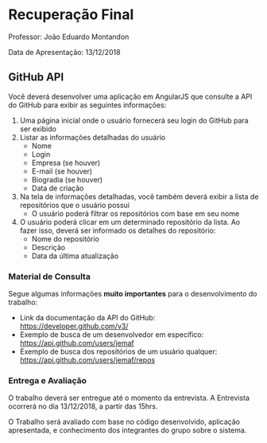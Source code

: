# Recuperação Final

Professor: João Eduardo Montandon

Data de Apresentação: 13/12/2018

## GitHub API

Você deverá desenvolver uma aplicação em AngularJS que consulte a API do GitHub para exibir as seguintes informações:

1. Uma página inicial onde o usuário fornecerá seu login do GitHub para ser exibido
1. Listar as informações detalhadas do usuário
    * Nome
    * Login
    * Empresa (se houver)
    * E-mail (se houver)
    * Biogradia (se houver)
    * Data de criação
1. Na tela de informações detalhadas, você também deverá exibir a lista de repositórios que o usuário possui
    * O usuário poderá filtrar os repositórios com base em seu nome
1. O usuário poderá clicar em um determinado repositório da lista. Ao fazer isso, deverá ser informado os detalhes do repositório:
    * Nome do repositório
    * Descrição
    * Data da última atualização

### Material de Consulta

Segue algumas informações **muito importantes** para o desenvolvimento do trabalho:

* Link da documentação da API do GitHub: https://developer.github.com/v3/
* Exemplo de busca de um desenvolvedor em específico: https://api.github.com/users/jemaf
* Exemplo de busca dos repositórios de um usuário qualquer: https://api.github.com/users/jemaf/repos

### Entrega e Avaliação

O trabalho deverá ser entregue até o momento da entrevista. A Entrevista ocorrerá no dia 13/12/2018, a partir das 15hrs.

O Trabalho será avaliado com base no código desenvolvido, aplicação apresentada, e conhecimento dos integrantes do grupo sobre o sistema.